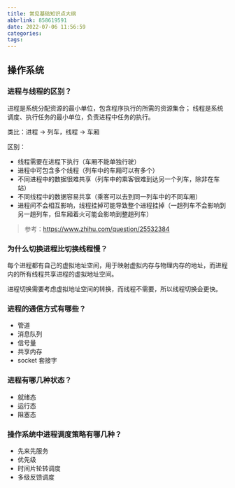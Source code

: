 ```yaml
---
title: 常见基础知识点大纲
abbrlink: 858619591
date: 2022-07-06 11:56:59
categories:
tags:
---
```


## 操作系统

### 进程与线程的区别？

进程是系统分配资源的最小单位，包含程序执行的所需的资源集合；
线程是系统调度、执行任务的最小单位，负责进程中任务的执行。

类比：进程 -> 列车，线程 -> 车厢

区别：
- 线程需要在进程下执行（车厢不能单独行驶）
- 进程中可包含多个线程（列车中的车厢可以有多个）
- 不同进程中的数据很难共享（列车中的乘客很难到达另一个列车，除非在车站）
- 不同线程中的数据容易共享（乘客可以去到同一列车中的不同车厢）
- 进程间不会相互影响，线程挂掉可能导致整个进程挂掉（一趟列车不会影响到另一趟列车，但车厢着火可能会影响到整趟列车）

> 参考：https://www.zhihu.com/question/25532384

### 为什么切换进程比切换线程慢？

每个进程都有自己的虚拟地址空间，用于映射虚拟内存与物理内存的地址，而进程内的所有线程共享进程的虚拟地址空间。

进程切换需要考虑虚拟地址空间的转换，而线程不需要，所以线程切换会更快。

### 进程的通信方式有哪些？

- 管道
- 消息队列
- 信号量
- 共享内存
- socket 套接字

### 进程有哪几种状态？

- 就绪态
- 运行态
- 阻塞态

### 操作系统中进程调度策略有哪几种？

- 先来先服务
- 优先级
- 时间片轮转调度
- 多级反馈调度
